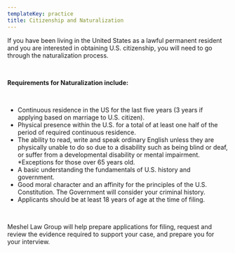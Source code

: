 ```yaml
---
templateKey: practice
title: Citizenship and Naturalization
---
```

If you have been living in the United States as a lawful permanent resident and you are interested in obtaining U.S. citizenship, you will need to go through the naturalization process.

<br>

**Requirements for Naturalization include:**

<br>

* Continuous residence in the US for the last five years (3 years if applying based on marriage to U.S. citizen).
* Physical presence within the U.S. for a total of at least one half of the period of required continuous residence.
* The ability to read, write and speak ordinary English unless they are physically unable to do so due to a disability such as being blind or deaf, or suffer from a developmental disability or mental impairment. *Exceptions for those over 65 years old.
* A basic understanding the fundamentals of U.S. history and government.
* Good moral character and an affinity for the principles of the U.S. Constitution. The Government will consider your criminal history.
* Applicants should be at least 18 years of age at the time of filing.

<br>

Meshel Law Group will help prepare applications for filing, request and review the evidence required to support your case, and prepare you for your interview.
